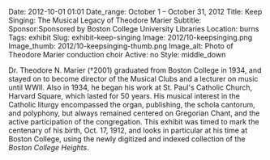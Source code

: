 Date: 2012-10-01 01:01 
Date_range: October 1 – October 31, 2012
Title: Keep Singing: The Musical Legacy of Theodore Marier
Subtitle:
Sponsor:Sponsored by Boston College University Libraries 
Location: burns
Tags: exhibit
Slug: exhibit-keep-singing
Image: 2012/10-keepsinging.png
Image_thumb: 2012/10-keepsinging-thumb.png
Image_alt: Photo of Theodore Marier conduction choir
Active: no
Style: middle_down

Dr. Theodore N. Marier (†2001) graduated from Boston College in 1934,   and stayed on to become director of the Musical Clubs and a lecturer on   music until WWII. Also in 1934, he began his work at St. Paul's Catholic   Church, Harvard Square, which lasted for 50 years. His musical interest   in the Catholic liturgy encompassed the organ, publishing, the schola   cantorum, and polyphony, but always remained centered on Gregorian   Chant, and the active participation of the congregation. This exhibit   was timed to mark the centenary of his birth, Oct. 17, 1912, and looks   in particular at his time at Boston College, using the newly digitized   and indexed collection of the <em>Boston College Heights</em>.


